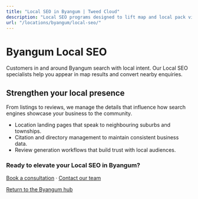 ```yaml
---
title: "Local SEO in Byangum | Tweed Cloud"
description: "Local SEO programs designed to lift map and local pack visibility for Byangum businesses."
url: "/locations/byangum/local-seo/"
---
```


# Byangum Local SEO

Customers in and around Byangum search with local intent. Our Local SEO specialists help you appear in map results and convert nearby enquiries.

## Strengthen your local presence

From listings to reviews, we manage the details that influence how search engines showcase your business to the community.

- Location landing pages that speak to neighbouring suburbs and townships.
- Citation and directory management to maintain consistent business data.
- Review generation workflows that build trust with local audiences.

### Ready to elevate your Local SEO in Byangum?

[Book a consultation](/consultation/) · [Contact our team](/contact/)

[Return to the Byangum hub](/locations/byangum/)
